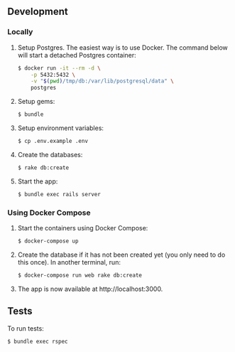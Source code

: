 ## Development

### Locally

1. Setup Postgres. The easiest way is to use Docker. The command below will start a detached Postgres container:

    ```sh
    $ docker run -it --rm -d \
        -p 5432:5432 \
        -v "$(pwd)/tmp/db:/var/lib/postgresql/data" \
        postgres
    ```

2. Setup gems:

    ```sh
    $ bundle
    ```

3. Setup environment variables:

    ```sh
    $ cp .env.example .env
    ```

4. Create the databases:

    ```sh
    $ rake db:create
    ```

4. Start the app:

    ```sh
    $ bundle exec rails server
    ```

### Using Docker Compose

1. Start the containers using Docker Compose:

    ```sh
    $ docker-compose up
    ```

2. Create the database if it has not been created yet (you only need to do this once). In another terminal, run:

    ```sh
    $ docker-compose run web rake db:create
    ```

3. The app is now available at http://localhost:3000.

## Tests

To run tests:

```sh
$ bundle exec rspec
```
